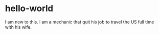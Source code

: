 # hello-world
I am new to this.
I am a mechanic that quit his job to travel the US full time with his wife.

